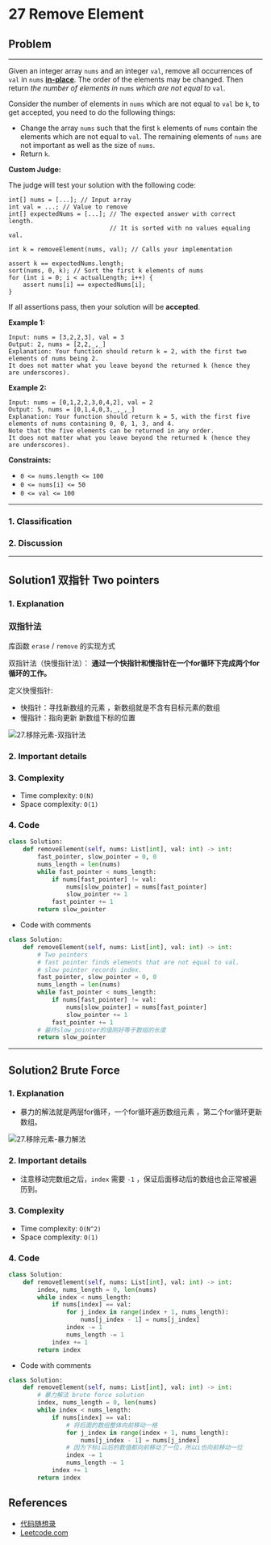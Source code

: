 # 27 Remove Element

## Problem

*****

Given an integer array `nums` and an integer `val`, remove all occurrences of `val` in `nums` [**in-place**](https://en.wikipedia.org/wiki/In-place_algorithm). The order of the elements may be changed. Then return *the number of elements in* `nums` *which are not equal to* `val`.

Consider the number of elements in `nums` which are not equal to `val` be `k`, to get accepted, you need to do the following things:

- Change the array `nums` such that the first `k` elements of `nums` contain the elements which are not equal to `val`. The remaining elements of `nums` are not important as well as the size of `nums`.
- Return `k`.

**Custom Judge:**

The judge will test your solution with the following code:

```
int[] nums = [...]; // Input array
int val = ...; // Value to remove
int[] expectedNums = [...]; // The expected answer with correct length.
                            // It is sorted with no values equaling val.

int k = removeElement(nums, val); // Calls your implementation

assert k == expectedNums.length;
sort(nums, 0, k); // Sort the first k elements of nums
for (int i = 0; i < actualLength; i++) {
    assert nums[i] == expectedNums[i];
}
```

If all assertions pass, then your solution will be **accepted**.

 

**Example 1:**

```
Input: nums = [3,2,2,3], val = 3
Output: 2, nums = [2,2,_,_]
Explanation: Your function should return k = 2, with the first two elements of nums being 2.
It does not matter what you leave beyond the returned k (hence they are underscores).
```

**Example 2:**

```
Input: nums = [0,1,2,2,3,0,4,2], val = 2
Output: 5, nums = [0,1,4,0,3,_,_,_]
Explanation: Your function should return k = 5, with the first five elements of nums containing 0, 0, 1, 3, and 4.
Note that the five elements can be returned in any order.
It does not matter what you leave beyond the returned k (hence they are underscores).
```

 

**Constraints:**

- `0 <= nums.length <= 100`
- `0 <= nums[i] <= 50`
- `0 <= val <= 100`

******

### 1. Classification



### 2. Discussion



*******

## Solution1 双指针 Two pointers

### 1. Explanation

### 双指针法

库函数 `erase` / `remove` 的实现方式

双指针法（快慢指针法）： **通过一个快指针和慢指针在一个for循环下完成两个for循环的工作。**

定义快慢指针:

- 快指针：寻找新数组的元素 ，新数组就是不含有目标元素的数组
- 慢指针：指向更新 新数组下标的位置

![27.移除元素-双指针法](0027%20Remove%20Element.assets/27.移除元素-双指针法.gif)

### 2. Important details

### 3. Complexity

- Time complexity: `O(N)`
- Space complexity: `O(1)`



### 4. Code

```python
class Solution:
    def removeElement(self, nums: List[int], val: int) -> int:
        fast_pointer, slow_pointer = 0, 0
        nums_length = len(nums)
        while fast_pointer < nums_length:
            if nums[fast_pointer] != val:
                nums[slow_pointer] = nums[fast_pointer]
                slow_pointer += 1
            fast_pointer += 1
        return slow_pointer
```

- Code with comments

```python
class Solution:
    def removeElement(self, nums: List[int], val: int) -> int:
        # Two pointers
        # fast pointer finds elements that are not equal to val.
        # slow pointer records index.
        fast_pointer, slow_pointer = 0, 0
        nums_length = len(nums)
        while fast_pointer < nums_length:
            if nums[fast_pointer] != val:
                nums[slow_pointer] = nums[fast_pointer]
                slow_pointer += 1
            fast_pointer += 1
        # 最终slow_pointer的值刚好等于数组的长度
        return slow_pointer
```



********

## Solution2 Brute Force

### 1. Explanation

- 暴力的解法就是两层for循环，一个for循环遍历数组元素 ，第二个for循环更新数组。

![27.移除元素-暴力解法](0027%20Remove%20Element.assets/27.移除元素-暴力解法.gif)

### 2. Important details

- 注意移动完数组之后，`index` 需要 `-1` ，保证后面移动后的数组也会正常被遍历到。

### 3. Complexity

- Time complexity: `O(N^2)`
- Space complexity: `O(1)`

### 4. Code

```python
class Solution:
    def removeElement(self, nums: List[int], val: int) -> int:
        index, nums_length = 0, len(nums)
        while index < nums_length:
            if nums[index] == val:
                for j_index in range(index + 1, nums_length):
                    nums[j_index - 1] = nums[j_index]
                index -= 1
                nums_length -= 1
            index += 1
        return index
```

- Code with comments

```python
class Solution:
    def removeElement(self, nums: List[int], val: int) -> int:
        # 暴力解法 brute force solution
        index, nums_length = 0, len(nums)
        while index < nums_length:
            if nums[index] == val:
                # 将后面的数组整体向前移动一格
                for j_index in range(index + 1, nums_length):
                    nums[j_index - 1] = nums[j_index]
                # 因为下标i以后的数值都向前移动了一位，所以i也向前移动一位
                index -= 1
                nums_length -= 1
            index += 1
        return index
```



## References

- [代码随想录 ](https://github.com/youngyangyang04/leetcode-master)
- [Leetcode.com](https://leetcode.com/problemset/all/)
